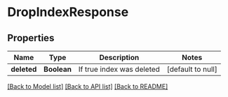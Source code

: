 # DropIndexResponse
## Properties

| Name | Type | Description | Notes |
|------------ | ------------- | ------------- | -------------|
| **deleted** | **Boolean** | If true index was deleted | [default to null] |

[[Back to Model list]](../README.md#documentation-for-models) [[Back to API list]](../README.md#documentation-for-api-endpoints) [[Back to README]](../README.md)

